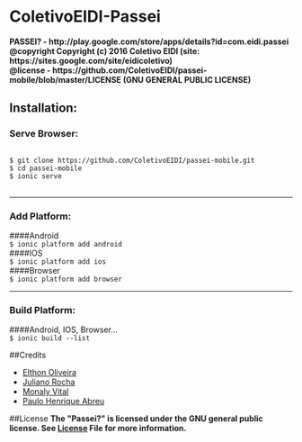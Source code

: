 # ColetivoEIDI-Passei
  
 <strong>
  PASSEI? - http://play.google.com/store/apps/details?id=com.eidi.passei<br/>
  @copyright Copyright (c) 2016 Coletivo EIDI (site: https://sites.google.com/site/eidicoletivo) <br/>
  @license - https://github.com/ColetivoEIDI/passei-mobile/blob/master/LICENSE (GNU GENERAL PUBLIC LICENSE)
 </strong>

  <h2>Installation:</h2>
  <h3>Serve Browser:</h3>
<pre>
<code>
$ git clone https://github.com/ColetivoEIDI/passei-mobile.git
$ cd passei-mobile
$ ionic serve
</code>
</pre>
<hr>
<h3>Add Platform:</h3>
####Android<br/>
<code>$ ionic platform add android</code><br/>
####IOS<br/>
<code>$ ionic platform add ios</code><br/>
####Browser<br/>
<code>$ ionic platform add browser</code><br/>
<hr>
<h3>Build Platform:</h3>
####Android, IOS, Browser...<br/>
<code>$ ionic build --list</code>

##Credits
<ul>
  <li><a href="https://github.com/el7hon">Elthon Oliveira</a></li>
  <li><a href="https://github.com/Juliano-rb">Juliano Rocha</a></li>
  <li><a href="https://github.com/MonalyVital">Monaly Vital</a></li>
  <li><a href="https://github.com/paulohrodrigues">Paulo Henrique Abreu</a></li>
</ul>

##License
<strong>The "Passei?" is licensed under the GNU general public license. See <a href="https://github.com/ColetivoEIDI/passei-mobile/blob/master/LICENSE">License</a> File for more information.</strong>
